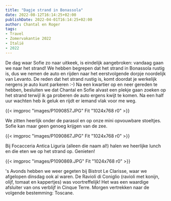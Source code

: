 ```yaml
---
title: "Dagje strand in Bonassola"
date: 2022-08-12T16:14:25+02:00
publishDate: 2022-04-01T16:14:25+02:00
author: Chantal en Roger
tags:
- Travel
- Zomervakantie 2022
- Italië
- 2022
---
```


De dag waar Sofie zo naar uitkeek, is eindelijk aangebroken: vandaag gaan we naar het strand! We hebben begrepen dat het strand in Bonassola rustig is, dus we nemen de auto en rijden naar het eerstvolgende dorpje noordelijk van Levanto. De reden dat het strand rustig is, komt doordat je werkelijk nergens je auto kunt parkeren :-) Na een kwartier op en neer gereden te hebben, besluiten we dat Chantal en Sofie alvast een plekje gaan zoeken op het strand terwijl ik ga proberen de auto ergens kwijt te komen. Na een half uur wachten heb ik geluk en rijdt er iemand vlak voor me weg.

{{< imgproc "images/P1090857.JPG" Fit "1024x768 r0" >}}

We zitten heerlijk onder de parasol en op onze mini opvouwbare stoeltjes. Sofie kan maar geen genoeg krijgen van de zee.

{{< imgproc "images/P1090867.JPG" Fit "1024x768 r0" >}}

Bij Focacceria Antica Liguria (alleen die naam al!) halen we heerlijke lunch en die eten we op het strand op. Genieten!

{{< imgproc "images/P1090869.JPG" Fit "1024x768 r0" >}}

's Avonds hebben we weer gegeten bij Bistrot Le Clarisse, waar we afgelopen dinsdag ook al waren. De Ravioli di Coniglio (ravioli met konijn, olijf, tomaat en kappertjes) was voortreffelijk! Het was een waardige afsluiter van ons verblijf in Cinque Terre. Morgen vertrekken naar de volgende bestemming: Toscane.
